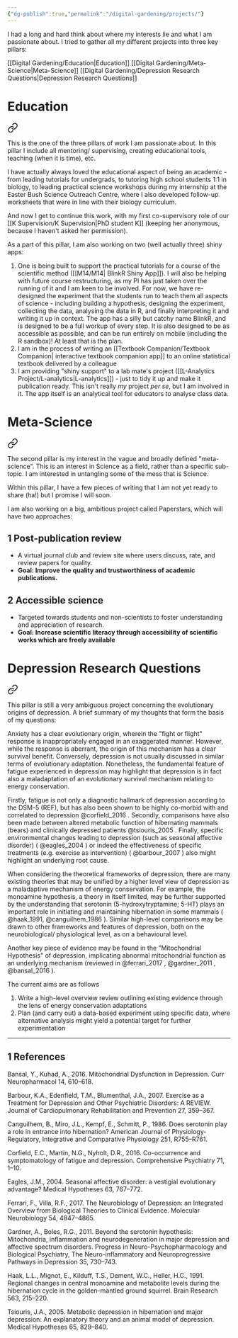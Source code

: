 ```yaml
---
{"dg-publish":true,"permalink":"/digital-gardening/projects/"}
---
```


I had a long and hard think about where my interests lie and what I am passionate about. I tried to gather all my different projects into three key pillars:

[[Digital Gardening/Education\|Education]]
[[Digital Gardening/Meta-Science\|Meta-Science]]
[[Digital Gardening/Depression Research Questions\|Depression Research Questions]]

# Education


<div class="transclusion internal-embed is-loaded"><a class="markdown-embed-link" href="/digital-gardening/education/" aria-label="Open link"><svg xmlns="http://www.w3.org/2000/svg" width="24" height="24" viewBox="0 0 24 24" fill="none" stroke="currentColor" stroke-width="2" stroke-linecap="round" stroke-linejoin="round" class="svg-icon lucide-link"><path d="M10 13a5 5 0 0 0 7.54.54l3-3a5 5 0 0 0-7.07-7.07l-1.72 1.71"></path><path d="M14 11a5 5 0 0 0-7.54-.54l-3 3a5 5 0 0 0 7.07 7.07l1.71-1.71"></path></svg></a><div class="markdown-embed">




This is the one of the three pillars of work I am passionate about. In this pillar I include all mentoring/ supervising, creating educational tools, teaching (when it is time), etc. 

I have actually always loved the educational aspect of being an academic - from leading tutorials for undergrads, to tutoring high school students 1:1 in biology, to leading practical science workshops during my internship at the Easter Bush Science Outreach Centre, where I also developed follow-up worksheets that were in line with their biology curriculum.

And now I get to continue this work, with my first co-supervisory role of our [[K Supervision/K Supervision\|PhD student K]] (keeping her anonymous, because I haven't asked her permission).

As a part of this pillar, I am also working on two (well actually three) shiny apps: 

1. One is being built to support the practical tutorials for a course of the scientific method ([[M14/M14\| BlinkR Shiny App]]). I will also be helping with future course restructuring, as my PI has just taken over the running of it and I am keen to be involved. For now, we have re-designed the experiment that the students run to teach them all aspects of science - including building a hypothesis, designing the experiment, collecting the data, analysing the data in R, and finally interpreting it and writing it up in context. The app has a silly but catchy name BlinkR, and is designed to be a full workup of every step. It is also designed to be as accessible as possible, and can be run entirely on mobile (including the R sandbox)! At least that is the plan. 
2. I am in the process of writing an [[Textbook Companion/Textbook Companion\| interactive textbook companion app]] to an online statistical textbook delivered by a colleague
3. I am providing "shiny support" to a lab mate's project ([[L-Analytics Project/L-analytics\|L-analytics]]) - just to tidy it up and make it publication ready. This isn't really _my_ project *per se*, but I am involved in it. The app itself is an analytical tool for educators to analyse class data.



</div></div>



# Meta-Science


<div class="transclusion internal-embed is-loaded"><a class="markdown-embed-link" href="/digital-gardening/meta-science/" aria-label="Open link"><svg xmlns="http://www.w3.org/2000/svg" width="24" height="24" viewBox="0 0 24 24" fill="none" stroke="currentColor" stroke-width="2" stroke-linecap="round" stroke-linejoin="round" class="svg-icon lucide-link"><path d="M10 13a5 5 0 0 0 7.54.54l3-3a5 5 0 0 0-7.07-7.07l-1.72 1.71"></path><path d="M14 11a5 5 0 0 0-7.54-.54l-3 3a5 5 0 0 0 7.07 7.07l1.71-1.71"></path></svg></a><div class="markdown-embed">




The second pillar is my interest in the vague and broadly defined "meta-science". This is an interest in Science as a field, rather than a specific sub-topic. I am interested in untangling some of the mess that is Science.

Within this pillar, I have a few pieces of writing that I am not yet ready to share (ha!) but I promise I will soon.

I am also working on a big, ambitious project called Paperstars, which will have two approaches:

## 1	Post-publication review
- A virtual journal club and review site where users discuss, rate, and review papers for quality.
- **Goal: Improve the quality and trustworthiness of academic publications.**

## 2	Accessible science
- Targeted towards students and non-scientists to foster understanding and appreciation of research.
- **Goal: Increase scientific literacy through accessibility of scientific works which are freely available**


</div></div>


# Depression Research Questions


<div class="transclusion internal-embed is-loaded"><a class="markdown-embed-link" href="/digital-gardening/depression-research-questions/" aria-label="Open link"><svg xmlns="http://www.w3.org/2000/svg" width="24" height="24" viewBox="0 0 24 24" fill="none" stroke="currentColor" stroke-width="2" stroke-linecap="round" stroke-linejoin="round" class="svg-icon lucide-link"><path d="M10 13a5 5 0 0 0 7.54.54l3-3a5 5 0 0 0-7.07-7.07l-1.72 1.71"></path><path d="M14 11a5 5 0 0 0-7.54-.54l-3 3a5 5 0 0 0 7.07 7.07l1.71-1.71"></path></svg></a><div class="markdown-embed">




This pillar is still a very ambiguous project concerning the evolutionary origins of depression. A brief summary of my thoughts that form the basis of my questions:

Anxiety has a clear evolutionary origin, wherein the "fight or flight" response is inappropriately engaged in an exaggerated manner. However, while the response is aberrant, the origin of this mechanism has a clear survival benefit. Conversely, depression is not usually discussed in similar terms of evolutionary adaptation. Nonetheless, the fundamental feature of fatigue experienced in depression may highlight that depression is in fact also a maladaptation of an evolutionary survival mechanism relating to energy conservation.

Firstly, fatigue is not only a diagnostic hallmark of depression according to the DSM-5 (REF), but has also been shown to be highly co-morbid with and correlated to depression @corfield_2016 . Secondly, comparisons have also been made between altered metabolic function of hibernating mammals (bears) and clinically depressed patients @tsiouris_2005 . Finally, specific environmental changes leading to depression (such as seasonal affective disorder) ( @eagles_2004 ) or indeed the effectiveness of specific treatments (e.g. exercise as intervention) ( @barbour_2007 ) also might highlight an underlying root cause.

When considering the theoretical frameworks of depression, there are many existing theories that may be unified by a higher level view of depression as a maladaptive mechanism of energy conservation. For example, the monoamine hypothesis, a theory in itself limited, may be further supported by the understanding that serotonin (5-hydroxytryptamine; 5-HT) plays an important role in initiating and maintaining hibernation in some mammals ( @haak_1991, @canguilhem_1986 ). Similar high-level comparisons may be drawn to other frameworks and features of depression, both on the neurobiological/ physiological level, as on a behavioural level. 

Another key piece of evidence may be found in the "Mitochondrial Hypothesis" of depression, implicating abnormal mitochondrial function as an underlying mechanism (reviewed in @ferrari_2017 , @gardner_2011 , @bansal_2016  ).

The current aims are as follows

1. Write a high-level overview review outlining existing evidence through the lens of energy conservation adaptations
2. Plan (and carry out) a data-based experiment using specific data, where alternative analysis might yield a potential target for further experimentation



___
## 1	References

Bansal, Y., Kuhad, A., 2016. Mitochondrial Dysfunction in Depression. Curr Neuropharmacol 14, 610–618.

Barbour, K.A., Edenfield, T.M., Blumenthal, J.A., 2007. Exercise as a Treatment for Depression and Other Psychiatric Disorders: A REVIEW. Journal of Cardiopulmonary Rehabilitation and Prevention 27, 359–367.

Canguilhem, B., Miro, J.L., Kempf, E., Schmitt, P., 1986. Does serotonin play a role in entrance into hibernation? American Journal of Physiology-Regulatory, Integrative and Comparative Physiology 251, R755–R761.

Corfield, E.C., Martin, N.G., Nyholt, D.R., 2016. Co-occurrence and symptomatology of fatigue and depression. Comprehensive Psychiatry 71, 1–10.

Eagles, J.M., 2004. Seasonal affective disorder: a vestigial evolutionary advantage? Medical Hypotheses 63, 767–772.

Ferrari, F., Villa, R.F., 2017. The Neurobiology of Depression: an Integrated Overview from Biological Theories to Clinical Evidence. Molecular Neurobiology 54, 4847–4865.

Gardner, A., Boles, R.G., 2011. Beyond the serotonin hypothesis: Mitochondria, inflammation and neurodegeneration in major depression and affective spectrum disorders. Progress in Neuro-Psychopharmacology and Biological Psychiatry, The Neuro-inflammatory and Neuroprogressive Pathways in Depression 35, 730–743.

Haak, L.L., Mignot, E., Kilduff, T.S., Dement, W.C., Heller, H.C., 1991. Regional changes in central monoamine and metabolite levels during the hibernation cycle in the golden-mantled ground squirrel. Brain Research 563, 215–220.

Tsiouris, J.A., 2005. Metabolic depression in hibernation and major depression: An explanatory theory and an animal model of depression. Medical Hypotheses 65, 829–840.

</div></div>
